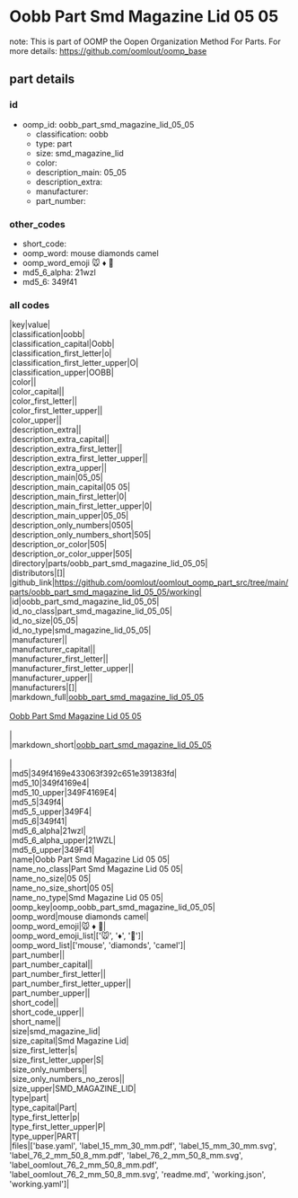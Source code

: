 # Oobb Part Smd Magazine Lid 05 05  

note: This is part of OOMP the Oopen Organization Method For Parts. For more details: https://github.com/oomlout/oomp_base

##  part details





### id
* oomp_id: oobb_part_smd_magazine_lid_05_05
  * classification: oobb
  * type: part
  * size: smd_magazine_lid
  * color: 
  * description_main: 05_05
  * description_extra: 
  * manufacturer: 
  * part_number: 

### other_codes
* short_code: 
* oomp_word: mouse diamonds camel
* oomp_word_emoji :mouse: :diamonds: :camel:
* md5_6_alpha: 21wzl
* md5_6: 349f41

### all codes 
|key|value|  
|classification|oobb|  
|classification_capital|Oobb|  
|classification_first_letter|o|  
|classification_first_letter_upper|O|  
|classification_upper|OOBB|  
|color||  
|color_capital||  
|color_first_letter||  
|color_first_letter_upper||  
|color_upper||  
|description_extra||  
|description_extra_capital||  
|description_extra_first_letter||  
|description_extra_first_letter_upper||  
|description_extra_upper||  
|description_main|05_05|  
|description_main_capital|05 05|  
|description_main_first_letter|0|  
|description_main_first_letter_upper|0|  
|description_main_upper|05_05|  
|description_only_numbers|0505|  
|description_only_numbers_short|505|  
|description_or_color|505|  
|description_or_color_upper|505|  
|directory|parts/oobb_part_smd_magazine_lid_05_05|  
|distributors|[]|  
|github_link|https://github.com/oomlout/oomlout_oomp_part_src/tree/main/parts/oobb_part_smd_magazine_lid_05_05/working|  
|id|oobb_part_smd_magazine_lid_05_05|  
|id_no_class|part_smd_magazine_lid_05_05|  
|id_no_size|05_05|  
|id_no_type|smd_magazine_lid_05_05|  
|manufacturer||  
|manufacturer_capital||  
|manufacturer_first_letter||  
|manufacturer_first_letter_upper||  
|manufacturer_upper||  
|manufacturers|[]|  
|markdown_full|[oobb_part_smd_magazine_lid_05_05](https://github.com/oomlout/oomlout_oomp_part_src/tree/main/parts/oobb_part_smd_magazine_lid_05_05/working)<br>[](https://github.com/oomlout/oomlout_oomp_part_src/tree/main/parts/oobb_part_smd_magazine_lid_05_05/working)<br>[Oobb Part Smd Magazine Lid 05 05](https://github.com/oomlout/oomlout_oomp_part_src/tree/main/parts/oobb_part_smd_magazine_lid_05_05/working)<br><br>|  
|markdown_short|[oobb_part_smd_magazine_lid_05_05](https://github.com/oomlout/oomlout_oomp_part_src/tree/main/parts/oobb_part_smd_magazine_lid_05_05/working)<br><br>|  
|md5|349f4169e433063f392c651e391383fd|  
|md5_10|349f4169e4|  
|md5_10_upper|349F4169E4|  
|md5_5|349f4|  
|md5_5_upper|349F4|  
|md5_6|349f41|  
|md5_6_alpha|21wzl|  
|md5_6_alpha_upper|21WZL|  
|md5_6_upper|349F41|  
|name|Oobb Part Smd Magazine Lid 05 05|  
|name_no_class|Part Smd Magazine Lid 05 05|  
|name_no_size|05 05|  
|name_no_size_short|05 05|  
|name_no_type|Smd Magazine Lid 05 05|  
|oomp_key|oomp_oobb_part_smd_magazine_lid_05_05|  
|oomp_word|mouse diamonds camel|  
|oomp_word_emoji|:mouse: :diamonds: :camel:|  
|oomp_word_emoji_list|[':mouse:', ':diamonds:', ':camel:']|  
|oomp_word_list|['mouse', 'diamonds', 'camel']|  
|part_number||  
|part_number_capital||  
|part_number_first_letter||  
|part_number_first_letter_upper||  
|part_number_upper||  
|short_code||  
|short_code_upper||  
|short_name||  
|size|smd_magazine_lid|  
|size_capital|Smd Magazine Lid|  
|size_first_letter|s|  
|size_first_letter_upper|S|  
|size_only_numbers||  
|size_only_numbers_no_zeros||  
|size_upper|SMD_MAGAZINE_LID|  
|type|part|  
|type_capital|Part|  
|type_first_letter|p|  
|type_first_letter_upper|P|  
|type_upper|PART|  
|files|['base.yaml', 'label_15_mm_30_mm.pdf', 'label_15_mm_30_mm.svg', 'label_76_2_mm_50_8_mm.pdf', 'label_76_2_mm_50_8_mm.svg', 'label_oomlout_76_2_mm_50_8_mm.pdf', 'label_oomlout_76_2_mm_50_8_mm.svg', 'readme.md', 'working.json', 'working.yaml']|  
